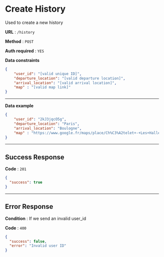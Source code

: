 # Create History

Used to create a new history

**URL** : `/history`

**Method** : `POST`

**Auth required** : `YES`

**Data constraints**

```json
{
    "user_id": "[valid unique ID]",
    "departure_location": "[valid departure location]",
    "arrival_location": "[valid arrival location]", 
    "map" : "[valid map link]"
}
```

---

**Data example**

```json
{
    "user_id": "2kJ3jqcO5g",
    "departure_location": "Paris",
    "arrival_location": "Boulogne", 
    "map" : "https://www.google.fr/maps/place/Ch%C3%A2telet+-+Les+Halles/@48.8620508,2.3449645,17z/data=!3m1!4b1!4m5!3m4!1s0x47e66e18c54f2257:0xb0fc90f7e38cba9f!8m2!3d48.8620508!4d2.3471532"
}
```

---

## Success Response

**Code** : `201`

```json
{
  "success": true
}
```

---

## Error Response

**Condition** : If we send an invalid user_id

**Code** : `400`

```json
{
  "success": false,
  "error": "Invalid user ID"
}
```




